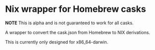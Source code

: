 # Nix wrapper for Homebrew casks

**NOTE**
This is alpha and is not guaranteed to work for all casks.

A wrapper to convert the cask.json from Homebrew to NIX derivations.

This is currently only designed for x86_64-darwin.